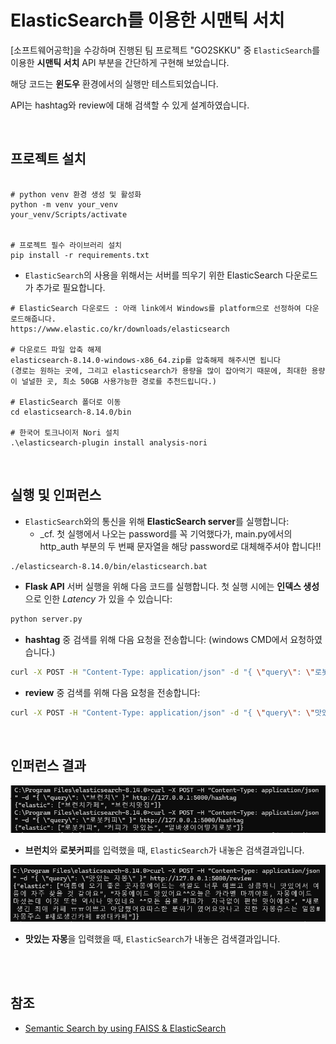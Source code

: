 # ElasticSearch를 이용한 시맨틱 서치

[소프트웨어공학]을 수강하며 진행된 팀 프로젝트 "GO2SKKU" 중 `ElasticSearch`를 이용한 **시맨틱 서치** API 부분을 간단하게 구현해 보았습니다.

해당 코드는 **윈도우** 환경에서의 실행만 테스트되었습니다.

API는 hashtag와 review에 대해 검색할 수 있게 설계하였습니다.

<br/>

## 프로젝트 설치

```

# python venv 환경 생성 및 활성화
python -m venv your_venv
your_venv/Scripts/activate


# 프로젝트 필수 라이브러리 설치
pip install -r requirements.txt
```

- `ElasticSearch`의 사용을 위해서는 서버를 띄우기 위한 ElasticSearch 다운로드가 추가로 필요합니다.

```
# ElasticSearch 다운로드 : 아래 link에서 Windows를 platform으로 선정하여 다운로드해줍니다.
https://www.elastic.co/kr/downloads/elasticsearch 

# 다운로드 파일 압축 해제
elasticsearch-8.14.0-windows-x86_64.zip를 압축해제 해주시면 됩니다
(경로는 원하는 곳에, 그리고 elasticsearch가 용량을 많이 잡아먹기 때문에, 최대한 용량이 널널한 곳, 최소 50GB 사용가능한 경로를 추천드립니다.)

# ElasticSearch 폴더로 이동
cd elasticsearch-8.14.0/bin

# 한국어 토크나이저 Nori 설치
.\elasticsearch-plugin install analysis-nori
```

<br/>

## 실행 및 인퍼런스

- `ElasticSearch`와의 통신을 위해 **ElasticSearch server**를 실행합니다:
	- _cf. 첫 실행에서 나오는 password를 꼭 기억했다가, main.py에서의 http_auth 부분의 두 번째 문자열을 해당 password로 대체해주셔야 합니다!!

```bash
./elasticsearch-8.14.0/bin/elasticsearch.bat
```

- **Flask API** 서버 실행을 위해 다음 코드를 실행합니다. 첫 실행 시에는 **인덱스 생성**으로 인한 _Latency_ 가 있을 수 있습니다:

```bash
python server.py
```

- **hashtag** 중 검색를 위해 다음 요청을 전송합니다: (windows CMD에서 요청하였습니다.)

```bash
curl -X POST -H "Content-Type: application/json" -d "{ \"query\": \"로봇커피\" }" http://127.0.0.1:5000/hashtag
```
- **review** 중 검색를 위해 다음 요청을 전송합니다:

```bash
curl -X POST -H "Content-Type: application/json" -d "{ \"query\": \"맛있는 자몽\" }" http://127.0.0.1:5000/review
```

<br/>

## 인퍼런스 결과

![](/img/hashtag.png)

- **브런치**와 **로봇커피**를 입력했을 때, `ElasticSearch`가 내놓은 검색결과입니다.

![](/img/review.png)

- **맛있는 자몽**을 입력했을 때, `ElasticSearch`가 내놓은 검색결과입니다.

<br/>

<br/>

## 참조
- [Semantic Search by using FAISS & ElasticSearch](https://github.com/Huffon/semantic-search-faiss)